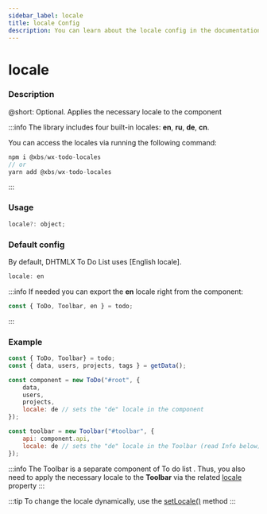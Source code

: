 ```yaml
---
sidebar_label: locale
title: locale Config
description: You can learn about the locale config in the documentation of the DHTMLX JavaScript To Do List library. Browse developer guides and API reference, try out code examples and live demos, and download a free 30-day evaluation version of DHTMLX To Do List.
---
```


# locale

### Description

@short: Optional. Applies the necessary locale to the component

:::info
The library includes four built-in locales: **en**, **ru**, **de**, **cn**. 

You can access the locales via running the following command:

~~~js
npm i @xbs/wx-todo-locales
// or
yarn add @xbs/wx-todo-locales
~~~
:::

### Usage

~~~js
locale?: object;
~~~

### Default config

By default, DHTMLX To Do List uses [English locale].

~~~js
locale: en
~~~

:::info
If needed you can export the **en** locale right from the component:

~~~js
const { ToDo, Toolbar, en } = todo;
~~~
:::


### Example

~~~js {8,13}
const { ToDo, Toolbar} = todo;
const { data, users, projects, tags } = getData();

const component = new ToDo("#root", {
	data,
	users,
	projects,
	locale: de // sets the "de" locale in the component
});

const toolbar = new Toolbar("#toolbar", {
	api: component.api,
	locale: de // sets the "de" locale in the Toolbar (read Info below)
});
~~~


:::info
The Toolbar is a separate component of To do list . Thus, you also need to apply the necessary locale to the **Toolbar** via the related [locale](toolbar_api/configs/locale_config.md) property
:::

:::tip
To change the locale dynamically, use the [setLocale()](api/methods/setlocale_method.md) method
:::